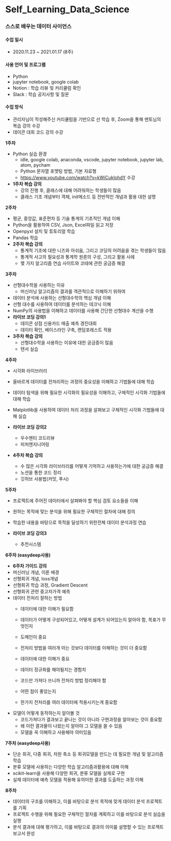 # Self_Learning_Data_Science

### 스스로 배우는 데이터 사이언스

#### 수업 일시
- 2020.11.23 ~ 2021.01.17 (8주)

#### 사용 언어 및 프로그램 
- Python
- jupyter notebook, google colab 
- Notion : 학습 리뷰 및 커리큘럼 확인
- Slack : 학습 공지사항 및 질문

#### 수업 방식
- 관리자님이 작성해주신 커리큘럼을 기반으로 선 학습 후, Zoom을 통해 멘토님의 복습 강의 수강
- 데이콘 대회 코드 강의 수강


**1주차**
- Python 실습 환경 
    - idle, google colab, anaconda, vscode, jupyter notebook, jupyter lab, atom, pycham
    - Python 문자열 포맷팅 방법, 기본 자료형
    - <https://www.youtube.com/watch?v=kWiCuklohdY> 수강
- **1주차 복습 강의**
    - 강의 진행 후, 클래스에 대해 어려워하는 학생들이 많음
    - 클래스 기초 개념부터 객체, init메소드 등 전반적인 개념과 활용 대한 설명

**2주차**
- 평균, 중앙값, 표준편차 등 기술 통계의 기초적인 개념 이해
- Python을 활용하여 CSV, Json, Excel파일 읽고 저장
- Openpyxl 설치 및 튜토리얼 학습
- Pandas 학습
- **2주차 복습 강의**
    - 통계적 기초에 대한 니즈와 아쉬움, 그리고 코딩의 어려움을 겪는 학생들이 많음
    - 통계적 사고의 필요성과 통계학 원론의 구성, 그리고 활용 사례
    - 몇 가지 알고리즘 연습 사이트와 코테에 관한 궁금증 해결


**3주차**
- 선형대수학을 사용하는 이유
    - 머신러닝 알고리즘의 결과를 객관적으로 이해하기 위하여
- 데이터 분석에 사용하는 선형대수학의 핵심 개념 이해
- 선형 대수를 사용하여 데이터를 분석하는 테크닉 이해
- NumPy의 사용법을 이해하고 데이터를 사용해 간단한 선형대수 계산을 수행
- **라이브 코딩 강의1**
    - 데이콘 상점 신용카드 매출 예측 경진대회
    - 데이터 확인, 베이스라인 구축, 랜덤포레스트 적용
- **3주차 복습 강의**
    - 선형대수학을 사용하는 이유에 대한 궁금증이 많음
    - 텐서 실습



**4주차**
- 시각화 라이브러리
- 올바르게 데이터를 전처리하는 과정의 중요성을 이해하고 기법들에 대해 학습
- 데이터 탐색을 위해 필요한 시각화의 필요성을 이해하고, 구체적인 시각화 기법들에 대해 학습
- Matplotlib을 사용하여 데이터 처리 과정을 살펴보고 구체적인 시각화 기법들에 대해 실습
- **라이브 코딩 강의2**
    - 우수멘티 코드리뷰
    - 피처엔지니어링

- **4주차 복습 강의**
    - 수 많은 시각화 라이브러리를 어떻게 기억하고 사용하는가에 대한 궁금증 해결
    - 노션을 통한 코드 정리
    - 깃허브 사용법(커밋, 푸시)

**5주차**
- 프로젝트에 주어진 데이터에서 살펴봐야 할 핵심 검토 요소들을 이해
- 원하는 목적에 맞는 분석을 위해 필요한 구체적인 절차에 대해 정의
- 학습한 내용을 바탕으로 목적을 달성하기 위한전체 데이터 분석과정 연습

- **라이브 코딩 강의3**
    - 추천시스템



**6주차 (easydeep사용)**

- **6주차 가이드 강의** 
- 머신러닝 개념, 이론 배경
- 선형회귀 개념, loss개념
- 선형회귀 학습 과정, Gradient Descent
- 선형회귀 관련 중고차가격 예측
- 데이터 전처리 잘하는 방법
    - 데이터에 대한 이해가 필요함
    - 데이터가 어떻게 구성되어있고, 어떻게 설계가 되어있는지 알아야 함, 목표가 무엇인지
    - 도메인이 중요
    - 전처리 방법을 여러개 아는 것보다 데이터를 이해하는 것이 더 중요함
    
    - 데이터에 대한 이해가 중요
    - 데이터 정규화를 해야될지는 경험치
    - 코드만 가져다 쓰니까 전처리 방법 정리해야 함
    - 어떤 점이 좋았는지
    - 한가지 전처리를 여러 데이터에 적용시키는게 중요함
- 모델이 어떻게 동작하는지 알아볼 것
    - 코드가져다가 결과보고 끝나는 것이 아니라 구현과정을 알아보는 것이 중요함
    - 왜 이런 결과물이 나왔는지 알아야 그 모델을 쓸 수 있음
    - 모델을 꼭 이해하고 사용해야 의미있음



**7주차 (easydeep사용)**
- 단순 회귀, 다중 회귀, 차원 축소 등 회귀모델을 만드는 데 필요한 개념 및 알고리즘 학습
- 분류 모델에 사용하는 다양한 학습 알고리즘과활용에 대해 이해
- scikit-learn을 사용해 다양한 회귀, 분류 모델을 실제로 구현
- 실제 데이터에 예측 모델을 적용해 유의미한 결과를 도출하는 과정 이해

**8주차**
- 데이터의 구조를 이해하고, 이를 바탕으로 분석 목적에 맞게 데이터 분석 프로젝트를 기획
- 프로젝트 수행을 위해 필요한 구체적인 절차를 계획하고 이를 바탕으로 분석 실습을 실행
- 분석 결과에 대해 평가하고, 이를 바탕으로 결과의 의미를 설명할 수 있는 프로젝트 보고서 완성
